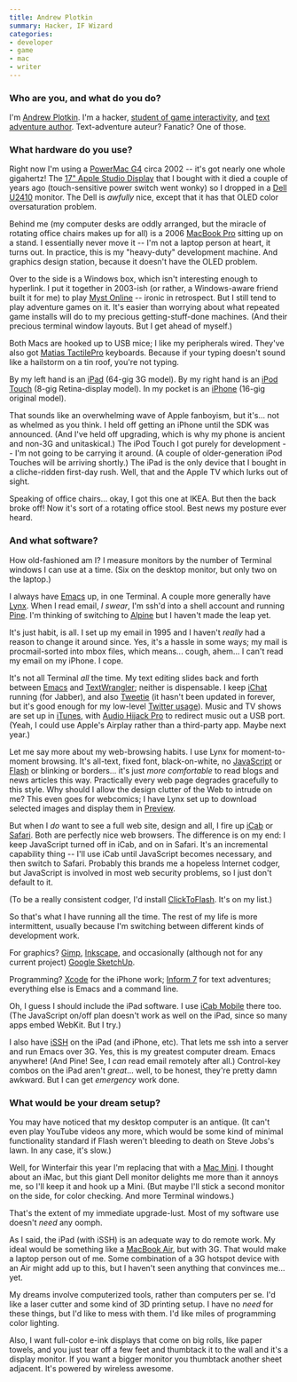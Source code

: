 ```yaml
---
title: Andrew Plotkin
summary: Hacker, IF Wizard
categories:
- developer
- game
- mac
- writer
---
```


### Who are you, and what do you do?

I'm [Andrew Plotkin](http://eblong.com/zarf/home.html "Zarfhome."). I'm a hacker, [student of game interactivity](http://gameshelf.jmac.org/essays/zarf-on-games/ "Andrew's writings about games."), and [text adventure author](http://eblong.com/zarf/if.html "Andrew's interactive fiction."). Text-adventure auteur? Fanatic? One of those.

### What hardware do you use?

Right now I'm using a [PowerMac G4][power-mac-g4] circa 2002 -- it's got nearly one whole gigahertz! The [17" Apple Studio Display][studio-display] that I bought with it died a couple of years ago (touch-sensitive power switch went wonky) so I dropped in a [Dell U2410][ultrasharp-2410] monitor. The Dell is *awfully* nice, except that it has that OLED color oversaturation problem.

Behind me (my computer desks are oddly arranged, but the miracle of rotating office chairs makes up for all) is a 2006 [MacBook Pro][macbook-pro] sitting up on a stand. I essentially never move it -- I'm not a laptop person at heart, it turns out. In practice, this is my "heavy-duty" development machine. And graphics design station, because it doesn't have the OLED problem.

Over to the side is a Windows box, which isn't interesting enough to hyperlink. I put it together in 2003-ish (or rather, a Windows-aware friend built it for me) to play [Myst Online][uru] -- ironic in retrospect. But I still tend to play adventure games on it. It's easier than worrying about what repeated game installs will do to my precious getting-stuff-done machines. (And their precious terminal window layouts. But I get ahead of myself.)

Both Macs are hooked up to USB mice; I like my peripherals wired. They've also got [Matias TactilePro][tactile-pro] keyboards. Because if your typing doesn't sound like a hailstorm on a tin roof, you're not typing.

By my left hand is an [iPad][ipad-3g] (64-gig 3G model). By my right hand is an [iPod Touch][ipod-touch] (8-gig Retina-display model). In my pocket is an [iPhone][iphone] (16-gig original model).

That sounds like an overwhelming wave of Apple fanboyism, but it's... not as whelmed as you think. I held off getting an iPhone until the SDK was announced. (And I've held off upgrading, which is why my phone is ancient and non-3G and unitaskical.) The iPod Touch I got purely for development -- I'm not going to be carrying it around. (A couple of older-generation iPod Touches will be arriving shortly.) The iPad is the only device that I bought in a cliche-ridden first-day rush. Well, that and the Apple TV which lurks out of sight.

Speaking of office chairs... okay, I got this one at IKEA. But then the back broke off! Now it's sort of a rotating office stool. Best news my posture ever heard.

### And what software?

How old-fashioned am I? I measure monitors by the number of Terminal windows I can use at a time. (Six on the desktop monitor, but only two on the laptop.)

I always have [Emacs][] up, in one Terminal. A couple more generally have [Lynx][]. When I read email, *I swear*, I'm ssh'd into a shell account and running [Pine][]. I'm thinking of switching to [Alpine][] but I haven't made the leap yet.

It's just habit, is all. I set up my email in 1995 and I haven't *really* had a reason to change it around since. Yes, it's a hassle in some ways; my mail is procmail-sorted into mbox files, which means... cough, ahem... I can't read my email on my iPhone. I cope.

It's not all Terminal *all* the time. My text editing slides back and forth between [Emacs][] and [TextWrangler][]; neither is dispensable. I keep [iChat][] running (for Jabber), and also [Tweetie][] (it hasn't been updated in forever, but it's good enough for my low-level [Twitter usage](http://twitter.com/zarfeblong "Andrew's Twitter account.")). Music and TV shows are set up in [iTunes][], with [Audio Hijack Pro][audio-hijack-pro] to redirect music out a USB port. (Yeah, I could use Apple's Airplay rather than a third-party app. Maybe next year.)

Let me say more about my web-browsing habits. I use Lynx for moment-to-moment browsing. It's all-text, fixed font, black-on-white, no [JavaScript][] or [Flash][] or blinking or borders... it's just *more comfortable* to read blogs and news articles this way. Practically every web page degrades gracefully to this style. Why should I allow the design clutter of the Web to intrude on me? This even goes for webcomics; I have Lynx set up to download selected images and display them in [Preview][].

But when I *do* want to see a full web site, design and all, I fire up [iCab][] or [Safari][]. Both are perfectly nice web browsers. The difference is on my end: I keep JavaScript turned off in iCab, and on in Safari. It's an incremental capability thing -- I'll use iCab until JavaScript becomes necessary, and then switch to Safari. Probably this brands me a hopeless Internet codger, but JavaScript is involved in most web security problems, so I just don't default to it.

(To be a really consistent codger, I'd install [ClickToFlash][]. It's on my list.)

So that's what I have running all the time. The rest of my life is more intermittent, usually because I'm switching between different kinds of development work.

For graphics? [Gimp][], [Inkscape][], and occasionally (although not for any current project) [Google SketchUp][sketchup]. 

Programming? [Xcode][] for the iPhone work; [Inform 7][inform] for text adventures; everything else is Emacs and a command line.

Oh, I guess I should include the iPad software. I use [iCab Mobile][icab-ios] there too. (The JavaScript on/off plan doesn't work as well on the iPad, since so many apps embed WebKit. But I try.)

I also have [iSSH][issh-ios] on the iPad (and iPhone, etc). That lets me ssh into a server and run Emacs over 3G. Yes, this is my greatest computer dream. Emacs anywhere! (And Pine! See, I *can* read email remotely after all.) Control-key combos on the iPad aren't *great*... well, to be honest, they're pretty damn awkward. But I can get *emergency* work done.

### What would be your dream setup?

You may have noticed that my desktop computer is an antique. (It can't even play YouTube videos any more, which would be some kind of minimal functionality standard if Flash weren't bleeding to death on Steve Jobs's lawn. In any case, it's slow.)

Well, for Winterfair this year I'm replacing that with a [Mac Mini][mac-mini]. I thought about an iMac, but this giant Dell monitor delights me more than it annoys me, so I'll keep it and hook up a Mini. (But maybe I'll stick a second monitor on the side, for color checking. And more Terminal windows.)

That's the extent of my immediate upgrade-lust. Most of my software use doesn't *need* any oomph.

As I said, the iPad (with iSSH) is an adequate way to do remote work. My ideal would be something like a [MacBook Air][macbook-air], but with 3G. That would make a laptop person out of me. Some combination of a 3G hotspot device with an Air might add up to this, but I haven't seen anything that convinces me... yet.

My dreams involve computerized tools, rather than computers per se. I'd like a laser cutter and some kind of 3D printing setup. I have no *need* for these things, but I'd like to mess with them. I'd like miles of programming color lighting.

Also, I want full-color e-ink displays that come on big rolls, like paper towels, and you just tear off a few feet and thumbtack it to the wall and it's a display monitor. If you want a bigger monitor you thumbtack another sheet adjacent. It's powered by wireless awesome.

[ipad-3g]: https://www.apple.com/ipad/ "A tablet device with 3G."
[iphone]: https://en.wikipedia.org/wiki/IPhone_(1st_generation) "A smartphone."
[ipod-touch]: https://www.apple.com/ipod-touch/ "It's like an iPhone, without the phone bit."
[mac-mini]: https://www.apple.com/mac-mini/ "A small desktop computer."
[macbook-air]: https://www.apple.com/macbook-air/ "A very thin laptop."
[macbook-pro]: https://www.apple.com/macbook-pro/ "A laptop."
[power-mac-g4]: https://en.wikipedia.org/wiki/Power_Mac_G4 "An old PowerPC-powered Mac tower."
[studio-display]: http://www.everymac.com/monitors/apple/studio_cinema/specs/apple_studio_display_17_fp.html "A line of LCD/CRT screens."
[tactile-pro]: http://www.matias.ca/tactilepro/ "A keyboard with keys like the Apple Extended keyboard."
[ultrasharp-2410]: https://www.amazon.com/Dell-UltraSharp-Widescreen-Performance-DisplayPort/dp/B00302DNZ4 "A 24 inch LCD monitor."
[alpine]: http://www.washington.edu/alpine/ "A terminal email client."
[audio-hijack-pro]: http://www.rogueamoeba.com/audiohijackpro/ "Mac software for recording audio from any source."
[clicktoflash]: http://clicktoflash.com/ "A browser plugin to require clicking before Flash content loads."
[emacs]: http://www.gnu.org/software/emacs/ "A free open-source text editor."
[flash]: https://en.wikipedia.org/wiki/Adobe_Flash "A software and animation editor."
[gimp]: https://www.gimp.org/ "An open-source image editor."
[icab-ios]: http://www.icab.de/mobile.html "A web browser for iOS."
[icab]: http://www.icab.de/ "A web browser for the Mac."
[ichat]: https://en.wikipedia.org/wiki/IChat "An AIM/Jabber client included with Mac OS X."
[inform]: http://inform7.com/ "A design system for interactive fiction."
[inkscape]: https://inkscape.org/en/ "An open-source vector graphics program."
[issh-ios]: http://download.cnet.com/iSSH-SSH-VNC-Console/3000-2064_4-75179912.html "A terminal emulator for iOS."
[itunes]: https://www.apple.com/itunes/ "A jukebox application and online store."
[javascript]: https://en.wikipedia.org/wiki/JavaScript "An interpreted scripting language."
[lynx]: http://lynx.invisible-island.net/ "A text-based web browser."
[pine]: http://www.washington.edu/pine/ "A terminal email/news client."
[preview]: https://en.wikipedia.org/wiki/Preview_(Mac_OS) "An image viewer included with Mac OS X."
[safari]: https://www.apple.com/safari/ "A fast web browser."
[sketchup]: https://www.sketchup.com/ "3D modeling software."
[textwrangler]: http://www.barebones.com/products/textwrangler/ "A free, powerful text editor for the Mac."
[tweetie]: https://en.wikipedia.org/wiki/Tweetie "A Twitter client for the Mac."
[uru]: http://mystonline.com/en/ "An MMO game."
[xcode]: https://en.wikipedia.org/wiki/Xcode "An IDE for Mac developers."
